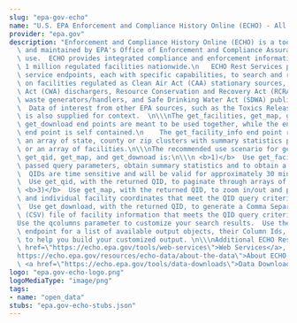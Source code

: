 ```yaml
---
slug: "epa-gov-echo"
name: "U.S. EPA Enforcement and Compliance History Online (ECHO) - All Data"
provider: "epa.gov"
description: "Enforcement and Compliance History Online (ECHO) is a tool developed\
  \ and maintained by EPA's Office of Enforcement and Compliance Assurance for public\
  \ use.  ECHO provides integrated compliance and enforcement information for over\
  \ 1 million regulated facilities nationwide.\n   ECHO Rest Services provide multiple\
  \ service endpoints, each with specific capabilities, to search and retrieve data\
  \ on facilities regulated as Clean Air Act (CAA) stationary sources, Clean Water\
  \ Act (CWA) dischargers, Resource Conservation and Recovery Act (RCRA) hazardous\
  \ waste generators/handlers, and Safe Drinking Water Act (SDWA) public water systems.\
  \  Data of interest from other EPA sources, such as the Toxics Release Inventory,\
  \ is also supplied for context.  \n\\\nThe get_facilities, get_map, get_qid, and\
  \ get_download end points are meant to be used together, while the enhanced get_facility_info\
  \ end point is self contained.\n    The get_facility_info end point returns either\
  \ an array of state, county or zip clusters with summary statistics per cluster\
  \ or an array of facilities.\n\\\nThe recommended use scenario for get_facilities,\
  \ get_qid, get_map, and get_downoad is:\n\\\n <b>1)</b>  Use get_facilities to validate\
  \ passed query parameters, obtain summary statistics and to obtain a query_id (QID).\
  \  QIDs are time sensitive and will be valid for approximately 30 minutes.\n <b>2)</b>\
  \  Use get_qid, with the returned QID, to paginate through arrays of facility results.\n\
  \ <b>3)</b>  Use get_map, with the returned QID, to zoom in/out and pan on the clustered\
  \ and individual facility coordinates that meet the QID query criteria.\n <b>4)</b>\
  \  Use get_download, with the returned QID, to generate a Comma Separated Value\
  \ (CSV) file of facility information that meets the QID query criteria.\n\\\n\\\n\
  Use the qcolumns parameter to customize your search results.  Use the Metadata service\
  \ endpoint for a list of available output objects, their Column Ids, and their definitions\
  \ to help you build your customized output. \n\\\nAdditional ECHO Resources:   <a\
  \ href=\"https://echo.epa.gov/tools/web-services\">Web Services</a>, <a href=\"\
  https://echo.epa.gov/resources/echo-data/about-the-data\">About ECHO's Data</a>,\
  \ <a href=\"https://echo.epa.gov/tools/data-downloads\">Data Downloads</a>\n "
logo: "epa.gov-echo-logo.png"
logoMediaType: "image/png"
tags:
- name: "open_data"
stubs: "epa.gov-echo-stubs.json"
---
```

